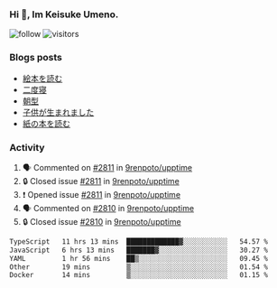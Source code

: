 ### Hi 👋, Im Keisuke Umeno.

<!--
**9renpoto/9renpoto** is a ✨ _special_ ✨ repository because its `README.md` (this file) appears on your GitHub profile.

Here are some ideas to get you started:

- 🔭 I’m currently working on ...
- 🌱 I’m currently learning ...
- 👯 I’m looking to collaborate on ...
- 🤔 I’m looking for help with ...
- 💬 Ask me about ...
- 📫 How to reach me: ...
- 😄 Pronouns: ...
- ⚡ Fun fact: ...
-->

![follow](https://img.shields.io/github/followers/9renpoto?label=Follow&style=social)
![visitors](https://komarev.com/ghpvc/?username=9renpoto&label=Profile%20views&color=0e75b6&style=flat)

### Blogs posts

<!-- BLOG-POST-LIST:START -->
- [絵本を読む](https://9renpoto.win/entry/2024/07/26/picture_book)
- [二度寝](https://9renpoto.win/entry/2024/07/18/going_back_to_sleep)
- [朝型](https://9renpoto.win/entry/2024/05/29/im-an-early)
- [子供が生まれました](https://9renpoto.win/entry/2024/04/18/hello-world)
- [紙の本を読む](https://9renpoto.win/entry/2024/02/25/reading-papar-book)
<!-- BLOG-POST-LIST:END -->

### Activity

<!--START_SECTION:activity-->
1. 🗣 Commented on [#2811](https://github.com/9renpoto/upptime/issues/2811#issuecomment-2254331461) in [9renpoto/upptime](https://github.com/9renpoto/upptime)
2. 🔒 Closed issue [#2811](https://github.com/9renpoto/upptime/issues/2811) in [9renpoto/upptime](https://github.com/9renpoto/upptime)
3. ❗ Opened issue [#2811](https://github.com/9renpoto/upptime/issues/2811) in [9renpoto/upptime](https://github.com/9renpoto/upptime)
4. 🗣 Commented on [#2810](https://github.com/9renpoto/upptime/issues/2810#issuecomment-2254305581) in [9renpoto/upptime](https://github.com/9renpoto/upptime)
5. 🔒 Closed issue [#2810](https://github.com/9renpoto/upptime/issues/2810) in [9renpoto/upptime](https://github.com/9renpoto/upptime)
<!--END_SECTION:activity-->

<!--START_SECTION:waka-->

```txt
TypeScript   11 hrs 13 mins  █████████████▓░░░░░░░░░░░   54.57 %
JavaScript   6 hrs 13 mins   ███████▓░░░░░░░░░░░░░░░░░   30.27 %
YAML         1 hr 56 mins    ██▒░░░░░░░░░░░░░░░░░░░░░░   09.45 %
Other        19 mins         ▒░░░░░░░░░░░░░░░░░░░░░░░░   01.54 %
Docker       14 mins         ▒░░░░░░░░░░░░░░░░░░░░░░░░   01.15 %
```

<!--END_SECTION:waka-->
